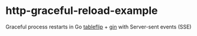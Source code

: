 # http-graceful-reload-example
Graceful process restarts in Go
[tableflip](https://github.com/cloudflare/tableflip) + [gin](https://github.com/gin-gonic/gin) with Server-sent events (SSE)
